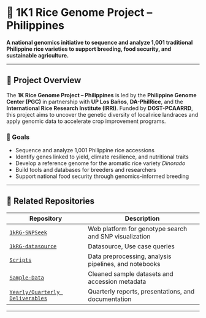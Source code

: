 # 🌾 1K1 Rice Genome Project – Philippines

**A national genomics initiative to sequence and analyze 1,001 traditional Philippine rice varieties to support breeding, food security, and sustainable agriculture.**

---

## 📘 Project Overview

The **1K Rice Genome Project – Philippines** is led by the **Philippine Genome Center (PGC)** in partnership with **UP Los Baños**, **DA-PhilRice**, and the **International Rice Research Institute (IRRI)**. Funded by **DOST-PCAARRD**, this project aims to uncover the genetic diversity of local rice landraces and apply genomic data to accelerate crop improvement programs.

### 🎯 Goals

- Sequence and analyze 1,001 Philippine rice accessions
- Identify genes linked to yield, climate resilience, and nutritional traits
- Develop a reference genome for the aromatic rice variety *Dinorado*
- Build tools and databases for breeders and researchers
- Support national food security through genomics-informed breeding

---

## 🧰 Related Repositories

| Repository | Description |
|------------|-------------|
| [`1kRG-SNPSeek`](https://github.com/1K1RG/1k1RG-SNPseek) | Web platform for genotype search and SNP visualization
| [`1kRG-datasource`](https://github.com/1K1RG/1k1RG-datasource) | Datasource, Use case queries
| [`Scripts`](https://github.com/1KRG/1kRG-Scripts) | Data preprocessing, analysis pipelines, and notebooks |
| [`Sample-Data`](https://github.com/1KRG/1kRG-sample) | Cleaned sample datasets and accession metadata |
| [`Yearly/Quarterly Deliverables`](https://1k1rg.github.io/deliverablesAndDocs/) | Quarterly reports, presentations, and documentation |

---



